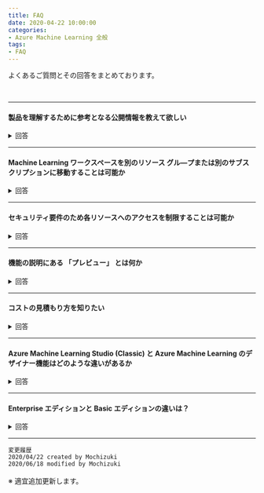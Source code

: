 ```yaml
---
title: FAQ
date: 2020-04-22 10:00:00
categories:
- Azure Machine Learning 全般
tags:
- FAQ
---
```


よくあるご質問とその回答をまとめております。
<!-- more -->
<br>

***
#### 製品を理解するために参考となる公開情報を教えて欲しい
<details><summary style="font-size: 10pt">回答</summary>

別途ブログ記事として掲載しております。以下リンクより参照ください。  
[参考となる公開情報について](https://jpmlblog.github.io/blog/2020/04/22/reference-websites/)  
</details>

***
#### Machine Learning ワークスペースを別のリソース グル―プまたは別のサブスクリプションに移動することは可能か
<details><summary style="font-size: 10pt">回答</summary>

不可能です。参考となる情報を紹介します。  
[Azure Machine Learning ワークスペースとは (#workspace-management)](https://docs.microsoft.com/ja-jp/azure/machine-learning/concept-workspace#workspace-management)  
> ! 警告  
Azure Machine Learning ワークスペースを別のサブスクリプションに移動したり、所有するサブスクリプションを新しいテナントに移動したりすることは、サポートされていません。 エラーの原因になります。
</details>

***
#### セキュリティ要件のため各リソースへのアクセスを制限することは可能か
<details><summary style="font-size: 10pt">回答</summary>

認証やアクセス権の付与、ネットワーク的な隔離、監視など、Azure Machine Learning で利用できるセキュリティ機能について、以下サイトにて纏めております。  
[Azure Machine Learning のエンタープライズ セキュリティ](https://docs.microsoft.com/ja-jp/azure/machine-learning/concept-enterprise-security)  

一部抜粋を紹介します。  

- **ストレージ サービスへのアクセスを制限する**  
   以下サイトに記載の認証方法をサポートしています。  
   [Azure Storage サービスに接続する (#supported-data-storage-service-types)](https://docs.microsoft.com/ja-jp/azure/machine-learning/how-to-access-data#supported-data-storage-service-types)

- **Web サービスへのアクセスを制限する**  
   TLS 1.2 の有効化、キーベースまたはトークン ベースの認証を有効化する方法があります。  
   [TLS を使用して Azure Machine Learning による Web サービスをセキュリティで保護する](https://docs.microsoft.com/ja-jp/azure/machine-learning/how-to-secure-web-service)  
   [Azure Machine Learning のリソースとワークフローの認証を設定する (#web-service-authentication)](https://docs.microsoft.com/ja-jp/azure/machine-learning/how-to-setup-authentication#web-service-authentication)  
- **外部ネットワークからのアクセスを制限する**  
   仮想ネットワークや Private Link を使用する方法があります。  
   [プライベート仮想ネットワークを使用して機械学習のライフサイクルをセキュリティで保護する](https://docs.microsoft.com/ja-jp/azure/machine-learning/how-to-enable-virtual-network)  
   [Azure Machine Learning ワークスペースの Azure Private Link を構成する (プレビュー)](https://docs.microsoft.com/ja-jp/azure/machine-learning/how-to-configure-private-link)  

   公開情報に記載のない利用方法 (例えば、Azure SQL Server の「ファイアウォールと仮想ネットワーク」機能の使用など) はサポートされておりません。詳細につきましては [こちら](https://docs.microsoft.com/en-us/azure/machine-learning/how-to-enable-virtual-network) のサイトの注意書きを参照ください。  
   > ! Warning  
   If your underlying storage is in a virtual network, users will not be able to use Azure Machine Learning's studio web experience, including:
   >
   >- drag-n-drop designer
   >- UI for automated machine learning
   >- UI for data labeling
   >- UI for data sets
   >- Notebooks
   >
   >If you try, you will receive a message similar to the following error: \_\_Error: Unable to profile this dataset. This might be because your data is stored behind a virtual network or your data does not support profile.\_\_

</details>

***
#### 機能の説明にある 「プレビュー」 とは何か
<details><summary style="font-size: 10pt">回答</summary>

Azure には、マイクロソフトがお客様のご意見を収集するために提供する、プレビュー版、ベータ版、またはその他のプレリリース版の機能、サービス、ソフトウェア、またはリージョン (以下、「プレビュー」といいます) が含まれる場合があります。以下サイトの使用条件に合意することを条件に、プレビューを使用することができます。  
[Microsoft Azure プレビューの追加使用条件](https://azure.microsoft.com/ja-jp/support/legal/preview-supplemental-terms/)    
   > 1. 「現状有姿のまま」「瑕疵を問わない条件」「提供可能な場合に限り提供しうる形で」提供される  
   > 1. サービス レベル契約および限定的保証の対象とはならない
   > 1. カスタマー サポートの対象とならない
   > 1. 随時予告なくプレビューを変更または中止することがある
   > 1. 「一般向け提供製品」でリリースしないことを選択する場合がある

プレビューは開発段階のサービス・機能でもあるため、公開中のドキュメントと異なる仕様があったり、メンテナンスに伴い使用できなくなることがあります。以下のようなご質問につきましては、基本的に Azure サポートから回答を提供することが難しいことをご理解ください。  

- 一般サービス提供開始予定
- 予期しない動作の原因調査
- 公開情報にない仕様の確認

提供開始となった際には [Azure の更新情報](https://azure.microsoft.com/ja-jp/updates/?status=nowavailable&product=machine-learning-service,machine-learning-studio) サイトより通知されます。また、Azure ポータルまたは Azure Machine Learning のポータルで通知される場合もあります。   
  
</details>

***
#### コストの見積もり方を知りたい
<details><summary style="font-size: 10pt">回答</summary>
コストの見積もり例について下記記事に纏めています。  

- [Azure Machine Learning のコスト見積もりについて](https://jpmlblog.github.io/blog/2020/06/18/AML-estimate-costs/)  

その他、コスト見積もりの参考となる公開情報を紹介します。

- [Azure Machine Learning のコストを計画して管理する](https://docs.microsoft.com/ja-jp/azure/machine-learning/concept-plan-manage-cost)  
- [Azure Machine Learning の価格](https://azure.microsoft.com/ja-jp/pricing/details/machine-learning/)  
-  [料金計算ツール (+Azure Machine Learning)](https://azure.microsoft.com/ja-jp/pricing/calculator/?service=machine-learning-service)  
 
弊社より見積もりの回答が必要な場合、営業担当のタスクとして対応しております。下記サイトよりご依頼ください。  

- [Azure 営業担当者に問い合わせる](https://azure.microsoft.com/ja-jp/overview/sales-number/)
</details>

***
#### Azure Machine Learning Studio (Classic) と Azure Machine Learning のデザイナー機能はどのような違いがあるか
<details><summary style="font-size: 10pt">回答</summary>
それぞれ GUI ベースで機械学習を行うサービスとなりますが、新・旧という形では分けられておらず、データの移行にも対応していません。    

- [Azure Machine Learning](https://docs.microsoft.com/ja-jp/azure/architecture/data-guide/technology-choices/data-science-and-machine-learning?context=azure/machine-learning/service/context/ml-context#azure-machine-learning)  
- [Azure ML Studio (クラシック)](https://docs.microsoft.com/ja-jp/azure/architecture/data-guide/technology-choices/data-science-and-machine-learning?context=azure/machine-learning/service/context/ml-context#azure-ml-studio-classic)  

具体的な差異は以下サイトに纏められております。
 
- [Azure Machine Learning と Machine Learning Studio (classic) の違い](https://docs.microsoft.com/ja-jp/azure/machine-learning/compare-azure-ml-to-studio-classic)
</details>

***
#### Enterprise エディションと Basic エディションの違いは？
<details><summary style="font-size: 10pt">回答</summary>
作成中

https://docs.microsoft.com/ja-jp/azure/machine-learning/concept-editions

https://azure.microsoft.com/ja-jp/pricing/details/machine-learning/


</details>

***
`変更履歴`  
`2020/04/22 created by Mochizuki`  
`2020/06/18 modified by Mochizuki`  
<br>
※ 適宜追加更新します。  